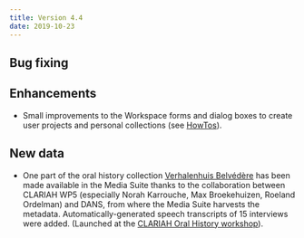 ```yaml
---
title: Version 4.4
date: 2019-10-23
---
```


## Bug fixing

## Enhancements

- Small improvements to the Workspace forms and dialog boxes to create user projects and personal collections (see [HowTos](https://mediasuite.clariah.nl/documentation/howtos/user-collections)). 

## New data

- One part of the oral history collection [Verhalenhuis Belvédère](http://www.belvedererotterdam.nl/) has been made available in the Media Suite thanks to the collaboration between CLARIAH WP5 (especially Norah Karrouche, Max Broekehuizen, Roeland Ordelman) and DANS, from where the Media Suite harvests the metadata. Automatically-generated speech transcripts of 15 interviews were added. (Launched at the [CLARIAH Oral History workshop](https://oralhistory.eu/workshops/clariah2019#collection)).
